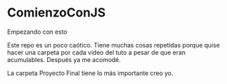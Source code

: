 # ComienzoConJS
Empezando con esto

Este repo es un poco caótico.
Tiene muchas cosas repetidas porque quise hacer una carpeta por cada video del tuto
a pesar de que eran acumulables. Después ya me acomodé.

La carpeta Proyecto Final tiene lo más importante creo yo.
